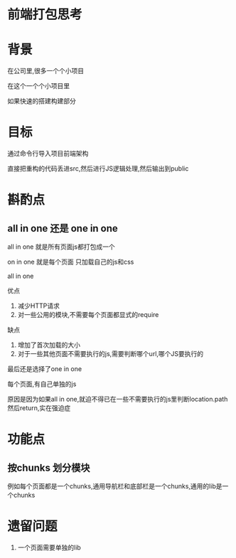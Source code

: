 # 前端打包思考

# 背景 

在公司里,很多一个个小项目

在这个一个个小项目里

如果快速的搭建构建部分

# 目标

通过命令行导入项目前端架构

直接把重构的代码丢进src,然后进行JS逻辑处理,然后输出到public

# 斟酌点

## all in one 还是 one in one

all in one 就是所有页面js都打包成一个

on in one 就是每个页面 只加载自己的js和css

all in one 

优点

1. 减少HTTP请求
2. 对一些公用的模块,不需要每个页面都显式的require

缺点

1. 增加了首次加载的大小
2. 对于一些其他页面不需要执行的js,需要判断哪个url,哪个JS要执行的 

最后还是选择了one in one

每个页面,有自己单独的js

原因是因为如果all in one,就迫不得已在一些不需要执行的js里判断location.path 然后return,实在强迫症


# 功能点

## 按chunks 划分模块

例如每个页面都是一个chunks,通用导航栏和底部栏是一个chunks,通用的lib是一个chunks


# 遗留问题

1. 一个页面需要单独的lib

